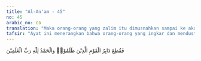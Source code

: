 ```yaml
---
title: "Al-An'am - 45"
no: 45
arabic_no: ٤٥
translation: "Maka orang-orang yang zalim itu dimusnahkan sampai ke akar-akarnya. Dan segala puji bagi Allah, Tuhan seluruh alam."
tafsir: "Ayat ini menerangkan bahwa orang-orang yang ingkar dan mendustakan Rasul-rasul itu binasa karena diri mereka sendiri, tidak seorang pun yang luput dari azab itu. Segala puji bagi Allah yang telah menghancurkan orang-orang yang zalim itu dan yang telah melimpahkan nikmat dan karunia-Nya kepada orang-orang yang beriman.\n\nAyat ini menganjurkan kepada kaum Muslimin agar mengucapkan hamdalah \"Alhamdulillahi rabbil alamin\" (segala puji bagi Allah Tuhan seluruh alam), setiap mendapat nikmat, rahmat dan pertolongan Allah."
---
```

فَقُطِعَ دَابِرُ الْقَوْمِ الَّذِيْنَ ظَلَمُوْاۗ وَالْحَمْدُ لِلّٰهِ رَبِّ الْعٰلَمِيْنَ 